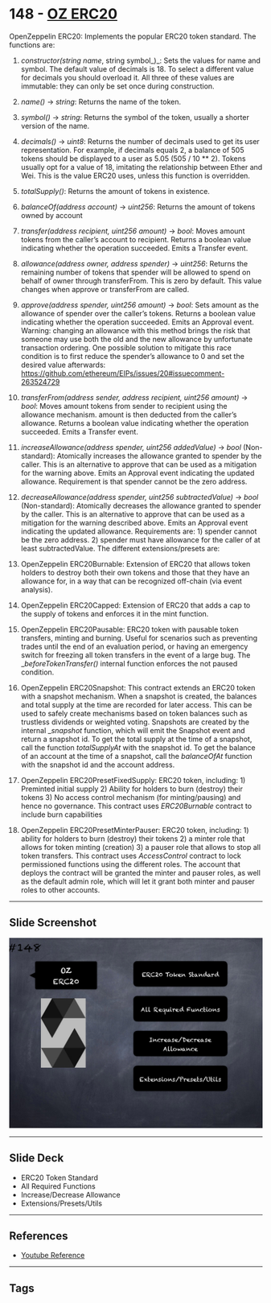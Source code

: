# 148 - [OZ ERC20](OZ%20ERC20.md)
OpenZeppelin ERC20: Implements the popular ERC20 token standard. The functions are:

1.  _constructor(string name_, string symbol_)_: Sets the values for name and symbol. The default value of decimals is 18. To select a different value for decimals you should overload it. All three of these values are immutable: they can only be set once during construction.
    
2.  _name()_ → _string_: Returns the name of the token.
    
3.  _symbol()_ → _string_: Returns the symbol of the token, usually a shorter version of the name.
    
4.  _decimals()_ → _uint8_: Returns the number of decimals used to get its user representation. For example, if decimals equals 2, a balance of 505 tokens should be displayed to a user as 5.05 (505 / 10 ** 2). Tokens usually opt for a value of 18, imitating the relationship between Ether and Wei. This is the value ERC20 uses, unless this function is overridden.
    
5.  _totalSupply()_: Returns the amount of tokens in existence.
    
6.  _balanceOf(address account)_ → _uint256_: Returns the amount of tokens owned by account
    
7.  _transfer(address recipient, uint256 amount)_ → _bool_: Moves amount tokens from the caller’s account to recipient. Returns a boolean value indicating whether the operation succeeded. Emits a Transfer event.
    
8.  _allowance(address owner, address spender)_ → _uint256_: Returns the remaining number of tokens that spender will be allowed to spend on behalf of owner through transferFrom. This is zero by default. This value changes when approve or transferFrom are called.
    
9.  _approve(address spender, uint256 amount)_ → _bool_: Sets amount as the allowance of spender over the caller’s tokens. Returns a boolean value indicating whether the operation succeeded. Emits an Approval event. Warning: changing an allowance with this method brings the risk that someone may use both the old and the new allowance by unfortunate transaction ordering. One possible solution to mitigate this race condition is to first reduce the spender’s allowance to 0 and set the desired value afterwards: https://github.com/ethereum/EIPs/issues/20#issuecomment-263524729
    
10.  _transferFrom(address sender, address recipient, uint256 amount)_ → _bool_: Moves amount tokens from sender to recipient using the allowance mechanism. amount is then deducted from the caller’s allowance. Returns a boolean value indicating whether the operation succeeded. Emits a Transfer event.
    
11.  _increaseAllowance(address spender, uint256 addedValue)_ → _bool_ (Non-standard): Atomically increases the allowance granted to spender by the caller. This is an alternative to approve that can be used as a mitigation for the warning above. Emits an Approval event indicating the updated allowance. Requirement is that spender cannot be the zero address.
    
12.  _decreaseAllowance(address spender, uint256 subtractedValue)_ → _bool_ (Non-standard): Atomically decreases the allowance granted to spender by the caller. This is an alternative to approve that can be used as a mitigation for the warning described above. Emits an Approval event indicating the updated allowance. Requirements are: 1) spender cannot be the zero address. 2) spender must have allowance for the caller of at least subtractedValue.
The different extensions/presets are:

1.  OpenZeppelin ERC20Burnable: Extension of ERC20 that allows token holders to destroy both their own tokens and those that they have an allowance for, in a way that can be recognized off-chain (via event analysis).
    
2.  OpenZeppelin ERC20Capped: Extension of ERC20 that adds a cap to the supply of tokens and enforces it in the mint function.
    
3.  OpenZeppelin ERC20Pausable: ERC20 token with pausable token transfers, minting and burning. Useful for scenarios such as preventing trades until the end of an evaluation period, or having an emergency switch for freezing all token transfers in the event of a large bug. The __beforeTokenTransfer()_ internal function enforces the not paused condition. 
    
4.  OpenZeppelin ERC20Snapshot: This contract extends an ERC20 token with a snapshot mechanism. When a snapshot is created, the balances and total supply at the time are recorded for later access. This can be used to safely create mechanisms based on token balances such as trustless dividends or weighted voting. Snapshots are created by the internal __snapshot_ function, which will emit the Snapshot event and return a snapshot id. To get the total supply at the time of a snapshot, call the function _totalSupplyAt_ with the snapshot id. To get the balance of an account at the time of a snapshot, call the _balanceOfAt_ function with the snapshot id and the account address.
    
5.  OpenZeppelin ERC20PresetFixedSupply: ERC20 token, including: 1) Preminted initial supply 2) Ability for holders to burn (destroy) their tokens 3) No access control mechanism (for minting/pausing) and hence no governance. This contract uses _ERC20Burnable_ contract to include burn capabilities
    
6.  OpenZeppelin ERC20PresetMinterPauser: ERC20 token, including: 1) ability for holders to burn (destroy) their tokens 2) a minter role that allows for token minting (creation) 3) a pauser role that allows to stop all token transfers. This contract uses _AccessControl_ contract to lock permissioned functions using the different roles. The account that deploys the contract will be granted the minter and pauser roles, as well as the default admin role, which will let it grant both minter and pauser roles to other accounts.
___
## Slide Screenshot
![148.png](../images/solidity201/148.png)
___
## Slide Deck
- ERC20 Token Standard
- All Required Functions
- Increase/Decrease Allowance
- Extensions/Presets/Utils
___
## References
- [Youtube Reference](https://youtu.be/C0zBhTgppLQ?t=1024)
___
## Tags